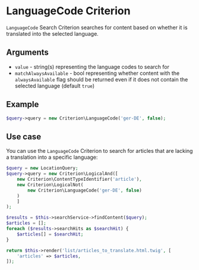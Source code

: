 # LanguageCode Criterion

`LanguageCode` Search Criterion searches for content based on whether it is translated into the selected language.

## Arguments

- `value` - string(s) representing the language codes to search for
- `matchAlwaysAvailable` - bool representing whether content with the `alwaysAvailable` flag
should be returned even if it does not contain the selected language (default `true`)

## Example

``` php
$query->query = new Criterion\LanguageCode('ger-DE', false);
```

## Use case

You can use the `LanguageCode` Criterion to search for articles that are lacking a translation
into a specific language:

``` php hl_lines="5"
$query = new LocationQuery;
$query->query = new Criterion\LogicalAnd([
    new Criterion\ContentTypeIdentifier('article'),
    new Criterion\LogicalNot(
        new Criterion\LanguageCode('ger-DE', false)
    )
    ]
);

$results = $this->searchService->findContent($query);
$articles = [];
foreach ($results->searchHits as $searchHit) {
    $articles[] = $searchHit;
}

return $this->render('list/articles_to_translate.html.twig', [
    'articles' => $articles,
]);
```
